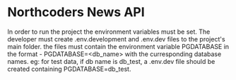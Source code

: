 # Northcoders News API

In order to run the project the environment variables must be set.
The developer must create .env.development and .env.dev files to the project's main folder. the files must contain the environment variable PGDATABASE in the format - PGDATABASE=<db_name> with the curresponding database names. eg: for test data, if db name is db_test, a .env.dev file should be created containing PGDATABASE=db_test.


